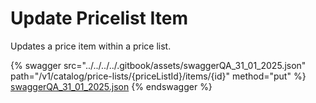 # Update Pricelist Item

Updates a price item within a price list.

{% swagger src="../../../../.gitbook/assets/swaggerQA_31_01_2025.json" path="/v1/catalog/price-lists/{priceListId}/items/{id}" method="put" %}
[swaggerQA_31_01_2025.json](../../../../.gitbook/assets/swaggerQA_31_01_2025.json)
{% endswagger %}
